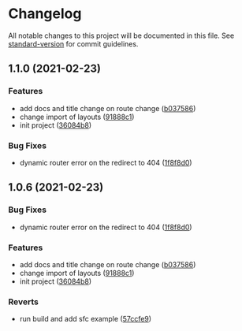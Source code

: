 # Changelog

All notable changes to this project will be documented in this file. See [standard-version](https://github.com/conventional-changelog/standard-version) for commit guidelines.

## 1.1.0 (2021-02-23)


### Features

* add docs and title change on route change ([b037586](https://github.com/ziping-li/convue/commit/b037586e4d77b992a35f38508891758831e5e6f1))
* change import of layouts ([91888c1](https://github.com/ziping-li/convue/commit/91888c108af770c567637e53c36bdac5b0ce3f11))
* init project ([36084b8](https://github.com/ziping-li/convue/commit/36084b8f75720b9caf195e7fd1cc97d4383589ea))


### Bug Fixes

* dynamic router error on the redirect to 404 ([1f8f8d0](https://github.com/ziping-li/convue/commit/1f8f8d0a2eb10be67041d12e435fc6ad5de02a5b))

## 1.0.6 (2021-02-23)


### Bug Fixes

* dynamic router error on the redirect to 404 ([1f8f8d0](https://github.com/ziping-li/convue/commit/1f8f8d0a2eb10be67041d12e435fc6ad5de02a5b))


### Features

* add docs and title change on route change ([b037586](https://github.com/ziping-li/convue/commit/b037586e4d77b992a35f38508891758831e5e6f1))
* change import of layouts ([91888c1](https://github.com/ziping-li/convue/commit/91888c108af770c567637e53c36bdac5b0ce3f11))
* init project ([36084b8](https://github.com/ziping-li/convue/commit/36084b8f75720b9caf195e7fd1cc97d4383589ea))


### Reverts

* run build and add sfc example ([57ccfe9](https://github.com/ziping-li/convue/commit/57ccfe9bbeb5a3046742bba2905a2aacd3e3c1d9))

